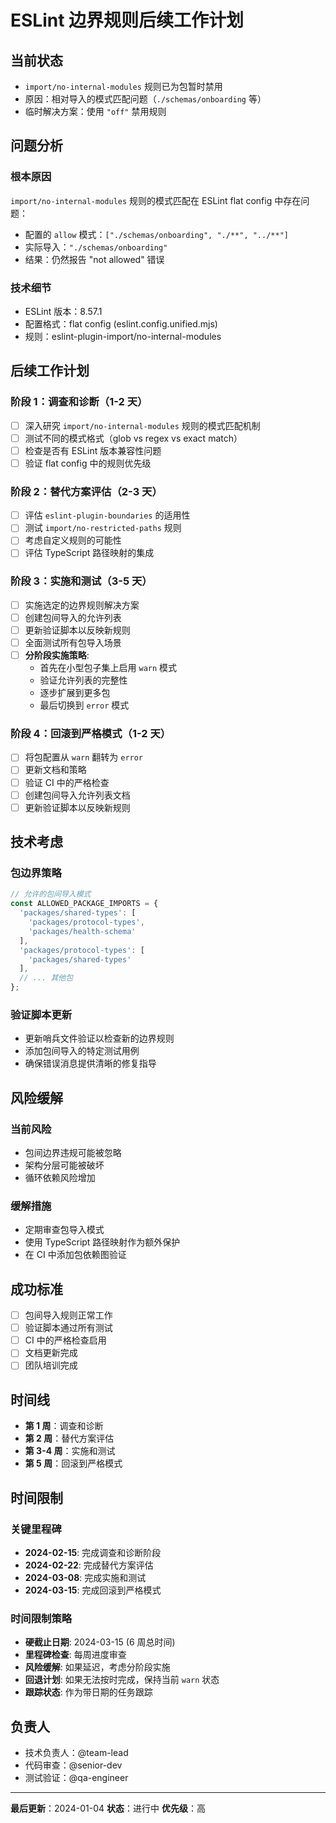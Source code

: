 # ESLint 边界规则后续工作计划

## 当前状态

- `import/no-internal-modules` 规则已为包暂时禁用
- 原因：相对导入的模式匹配问题（`./schemas/onboarding` 等）
- 临时解决方案：使用 `"off"` 禁用规则

## 问题分析

### 根本原因
`import/no-internal-modules` 规则的模式匹配在 ESLint flat config 中存在问题：
- 配置的 `allow` 模式：`["./schemas/onboarding", "./**", "../**"]`
- 实际导入：`"./schemas/onboarding"`
- 结果：仍然报告 "not allowed" 错误

### 技术细节
- ESLint 版本：8.57.1
- 配置格式：flat config (eslint.config.unified.mjs)
- 规则：eslint-plugin-import/no-internal-modules

## 后续工作计划

### 阶段 1：调查和诊断（1-2 天）
- [ ] 深入研究 `import/no-internal-modules` 规则的模式匹配机制
- [ ] 测试不同的模式格式（glob vs regex vs exact match）
- [ ] 检查是否有 ESLint 版本兼容性问题
- [ ] 验证 flat config 中的规则优先级

### 阶段 2：替代方案评估（2-3 天）
- [ ] 评估 `eslint-plugin-boundaries` 的适用性
- [ ] 测试 `import/no-restricted-paths` 规则
- [ ] 考虑自定义规则的可能性
- [ ] 评估 TypeScript 路径映射的集成

### 阶段 3：实施和测试（3-5 天）
- [ ] 实施选定的边界规则解决方案
- [ ] 创建包间导入的允许列表
- [ ] 更新验证脚本以反映新规则
- [ ] 全面测试所有包导入场景
- [ ] **分阶段实施策略**:
  - 首先在小型包子集上启用 `warn` 模式
  - 验证允许列表的完整性
  - 逐步扩展到更多包
  - 最后切换到 `error` 模式

### 阶段 4：回滚到严格模式（1-2 天）
- [ ] 将包配置从 `warn` 翻转为 `error`
- [ ] 更新文档和策略
- [ ] 验证 CI 中的严格检查
- [ ] 创建包间导入允许列表文档
- [ ] 更新验证脚本以反映新规则

## 技术考虑

### 包边界策略
```typescript
// 允许的包间导入模式
const ALLOWED_PACKAGE_IMPORTS = {
  'packages/shared-types': [
    'packages/protocol-types',
    'packages/health-schema'
  ],
  'packages/protocol-types': [
    'packages/shared-types'
  ],
  // ... 其他包
};
```

### 验证脚本更新
- 更新哨兵文件验证以检查新的边界规则
- 添加包间导入的特定测试用例
- 确保错误消息提供清晰的修复指导

## 风险缓解

### 当前风险
- 包间边界违规可能被忽略
- 架构分层可能被破坏
- 循环依赖风险增加

### 缓解措施
- 定期审查包导入模式
- 使用 TypeScript 路径映射作为额外保护
- 在 CI 中添加包依赖图验证

## 成功标准

- [ ] 包间导入规则正常工作
- [ ] 验证脚本通过所有测试
- [ ] CI 中的严格检查启用
- [ ] 文档更新完成
- [ ] 团队培训完成

## 时间线

- **第 1 周**：调查和诊断
- **第 2 周**：替代方案评估
- **第 3-4 周**：实施和测试
- **第 5 周**：回滚到严格模式

## 时间限制

### 关键里程碑
- **2024-02-15**: 完成调查和诊断阶段
- **2024-02-22**: 完成替代方案评估
- **2024-03-08**: 完成实施和测试
- **2024-03-15**: 完成回滚到严格模式

### 时间限制策略
- **硬截止日期**: 2024-03-15 (6 周总时间)
- **里程碑检查**: 每周进度审查
- **风险缓解**: 如果延迟，考虑分阶段实施
- **回退计划**: 如果无法按时完成，保持当前 `warn` 状态
- **跟踪状态**: 作为带日期的任务跟踪

## 负责人

- 技术负责人：@team-lead
- 代码审查：@senior-dev
- 测试验证：@qa-engineer

---

**最后更新**：2024-01-04
**状态**：进行中
**优先级**：高

